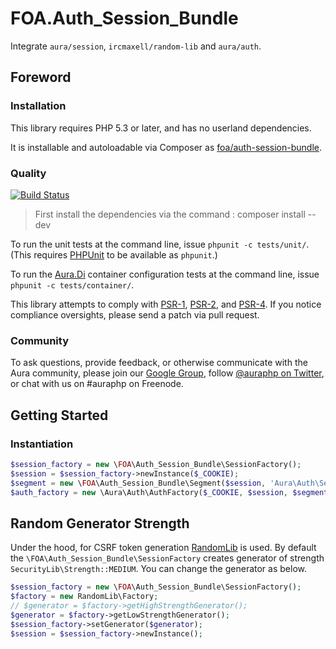 # FOA.Auth_Session_Bundle

Integrate `aura/session`, `ircmaxell/random-lib` and `aura/auth`.

## Foreword

### Installation

This library requires PHP 5.3 or later, and has no userland dependencies.

It is installable and autoloadable via Composer as [foa/auth-session-bundle](https://packagist.org/packages/foa/auth-session-bundle).

### Quality

[![Build Status](https://travis-ci.org/friendsofaura/FOA.Auth_Session_Bundle.png?branch=develop-2)](https://travis-ci.org/friendsofaura/FOA.Auth_Session_Bundle)

> First install the dependencies via the command : composer install --dev

To run the unit tests at the command line, issue `phpunit -c tests/unit/`. (This requires [PHPUnit][] to be available as `phpunit`.)

[PHPUnit]: http://phpunit.de/manual/

To run the [Aura.Di][] container configuration tests at the command line, issue `phpunit -c tests/container/`.

[Aura.Di]: https://github.com/auraphp/Aura.Di
[Composer]: http://getcomposer.org/

This library attempts to comply with [PSR-1][], [PSR-2][], and [PSR-4][]. If
you notice compliance oversights, please send a patch via pull request.

[PSR-1]: https://github.com/php-fig/fig-standards/blob/master/accepted/PSR-1-basic-coding-standard.md
[PSR-2]: https://github.com/php-fig/fig-standards/blob/master/accepted/PSR-2-coding-style-guide.md
[PSR-4]: https://github.com/php-fig/fig-standards/blob/master/accepted/PSR-4-autoloader.md

### Community

To ask questions, provide feedback, or otherwise communicate with the Aura community, please join our [Google Group](http://groups.google.com/group/auraphp), follow [@auraphp on Twitter](http://twitter.com/auraphp), or chat with us on #auraphp on Freenode.

## Getting Started

### Instantiation

```php
$session_factory = new \FOA\Auth_Session_Bundle\SessionFactory();
$session = $session_factory->newInstance($_COOKIE);
$segment = new \FOA\Auth_Session_Bundle\Segment($session, 'Aura\Auth\Session');
$auth_factory = new \Aura\Auth\AuthFactory($_COOKIE, $session, $segment);
```

## Random Generator Strength

Under the hood, for CSRF token generation [RandomLib](https://github.com/ircmaxell/RandomLib) is used. By default the `\FOA\Auth_Session_Bundle\SessionFactory` creates generator of strength `SecurityLib\Strength::MEDIUM`. You can change the generator as below.

```php
$session_factory = new \FOA\Auth_Session_Bundle\SessionFactory();
$factory = new RandomLib\Factory;
// $generator = $factory->getHighStrengthGenerator();
$generator = $factory->getLowStrengthGenerator();
$session_factory->setGenerator($generator);
$session = $session_factory->newInstance();
```
